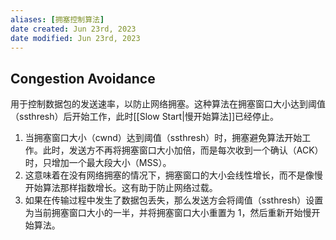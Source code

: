 ```yaml
---
aliases: [拥塞控制算法]
date created: Jun 23rd, 2023
date modified: Jun 23rd, 2023
---
```


## Congestion Avoidance
用于控制数据包的发送速率，以防止网络拥塞。这种算法在拥塞窗口大小达到阈值（ssthresh）后开始工作，此时[[Slow Start|慢开始算法]]已经停止。

1. 当拥塞窗口大小（cwnd）达到阈值（ssthresh）时，拥塞避免算法开始工作。此时，发送方不再将拥塞窗口大小加倍，而是每次收到一个确认（ACK）时，只增加一个最大段大小（MSS）。
2. 这意味着在没有网络拥塞的情况下，拥塞窗口的大小会线性增长，而不是像慢开始算法那样指数增长。这有助于防止网络过载。
3. 如果在传输过程中发生了数据包丢失，那么发送方会将阈值（ssthresh）设置为当前拥塞窗口大小的一半，并将拥塞窗口大小重置为 1，然后重新开始慢开始算法。